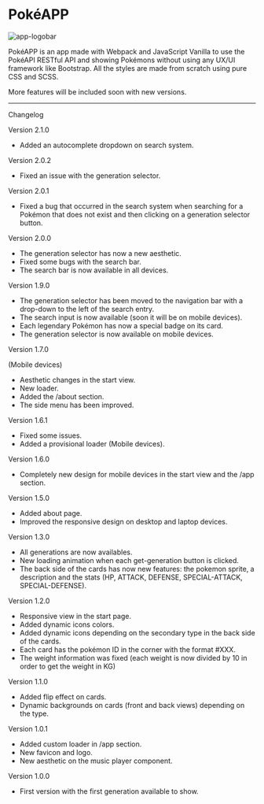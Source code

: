 # PokéAPP

![app-logobar](https://user-images.githubusercontent.com/57297760/110094855-94d09580-7d9c-11eb-9681-a2abfbbbfa36.jpg)

PokéAPP is an app made with Webpack and JavaScript Vanilla to use the PokéAPI RESTful API and showing Pokémons without using any UX/UI framework like Bootstrap. All the styles are made from scratch using pure CSS and SCSS.

More features will be included soon with new versions.

__________________________________________________________________________________

Changelog

Version 2.1.0

* Added an autocomplete dropdown on search system. 


Version 2.0.2

* Fixed an issue with the generation selector.

Version 2.0.1

* Fixed a bug that occurred in the search system when searching for a Pokémon that does not exist and then clicking on a generation selector button.

Version 2.0.0

* The generation selector has now a new aesthetic.
* Fixed some bugs with the search bar.
* The search bar is now available in all devices.

Version 1.9.0 

* The generation selector has been moved to the navigation bar with a drop-down to the left of the search entry.
* The search input is now available (soon it will be on mobile devices).
* Each legendary Pokémon has now a special badge on its card.
* The generation selector is now available on mobile devices.

Version 1.7.0

(Mobile devices)

* Aesthetic changes in the start view.
* New loader.
* Added the /about section.
* The side menu has been improved.

Version 1.6.1

* Fixed some issues.
* Added a provisional loader (Mobile devices).

Version 1.6.0

* Completely new design for mobile devices in the start view and the /app section.


Version 1.5.0

* Added about page.
* Improved the responsive design on desktop and laptop devices.

Version 1.3.0

* All generations are now availables.
* New loading animation when each get-generation button is clicked.
* The back side of the cards has now new features: the pokemon sprite, a description and the stats (HP, ATTACK, DEFENSE, SPECIAL-ATTACK, SPECIAL-DEFENSE).

Version 1.2.0

* Responsive view in the start page.
* Added dynamic icons colors.
* Added dynamic icons depending on the secondary type in the back side of the cards.
* Each card has the pokémon ID in the corner with the format #XXX.
* The weight information was fixed (each weight is now divided by 10 in order to get the weight in KG)

Version 1.1.0

* Added flip effect on cards.
* Dynamic backgrounds on cards (front and back views) depending on the type.

Version 1.0.1
* Added custom loader in /app section.
* New favicon and logo.
* New aesthetic on the music player component.

Version 1.0.0
* First version with the first generation available to show.
